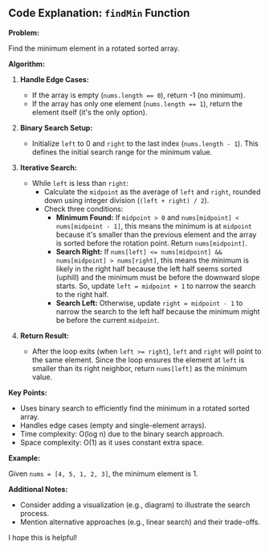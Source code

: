 ## Code Explanation: `findMin` Function

**Problem:**

Find the minimum element in a rotated sorted array.

**Algorithm:**

1. **Handle Edge Cases:**

   - If the array is empty (`nums.length == 0`), return -1 (no minimum).
   - If the array has only one element (`nums.length == 1`), return the element itself (it's the only option).

2. **Binary Search Setup:**

   - Initialize `left` to 0 and `right` to the last index (`nums.length - 1`). This defines the initial search range for the minimum value.

3. **Iterative Search:**

   - While `left` is less than `right`:
     - Calculate the `midpoint` as the average of `left` and `right`, rounded down using integer division (`(left + right) / 2`).
     - Check three conditions:
       - **Minimum Found:** If `midpoint > 0` and `nums[midpoint] < nums[midpoint - 1]`, this means the minimum is at `midpoint` because it's smaller than the previous element and the array is sorted before the rotation point. Return `nums[midpoint]`.
       - **Search Right:** If `nums[left] <= nums[midpoint] && nums[midpoint] > nums[right]`, this means the minimum is likely in the right half because the left half seems sorted (uphill) and the minimum must be before the downward slope starts. So, update `left = midpoint + 1` to narrow the search to the right half.
       - **Search Left:** Otherwise, update `right = midpoint - 1` to narrow the search to the left half because the minimum might be before the current `midpoint`.

4. **Return Result:**

   - After the loop exits (when `left >= right`), `left` and `right` will point to the same element. Since the loop ensures the element at `left` is smaller than its right neighbor, return `nums[left]` as the minimum value.

**Key Points:**

- Uses binary search to efficiently find the minimum in a rotated sorted array.
- Handles edge cases (empty and single-element arrays).
- Time complexity: O(log n) due to the binary search approach.
- Space complexity: O(1) as it uses constant extra space.

**Example:**

Given `nums = [4, 5, 1, 2, 3]`, the minimum element is 1.

**Additional Notes:**

- Consider adding a visualization (e.g., diagram) to illustrate the search process.
- Mention alternative approaches (e.g., linear search) and their trade-offs.

I hope this is helpful!

